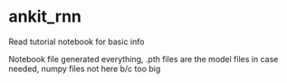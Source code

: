 # ankit_rnn

Read tutorial notebook for basic info

Notebook file generated everything, .pth files are the model files in case needed, numpy files not here b/c too big
